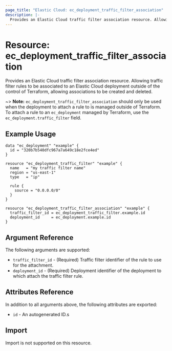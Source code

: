 ```yaml
---
page_title: "Elastic Cloud: ec_deployment_traffic_filter_association"
description: |-
  Provides an Elastic Cloud traffic filter association resource. Allowing traffic filter rules to be associated to an Elastic Cloud deployment outside of the  control of Terraform, allowing associations to be created and deleted.
---
```


# Resource: ec_deployment_traffic_filter_association

Provides an Elastic Cloud traffic filter association resource. Allowing traffic filter rules to be associated to an Elastic Cloud deployment outside of the  control of Terraform, allowing associations to be created and deleted.

~> **Note:** `ec_deployment_traffic_filter_association` should only be used when the deployment to attach a rule to is managed outside of Terraform. To attach a rule to an `ec_deployment` managed by Terraform, use the
`ec_deployment.traffic_filter` field.

## Example Usage

```hcl
data "ec_deployment" "example" {
  id = "320b7b540dfc967a7a649c18e2fce4ed"
}

resource "ec_deployment_traffic_filter" "example" {
  name   = "my traffic filter name"
  region = "us-east-1"
  type   = "ip"

  rule {
    source = "0.0.0.0/0"
  }
}

resource "ec_deployment_traffic_filter_association" "example" {
  traffic_filter_id = ec_deployment_traffic_filter.example.id
  deployment_id     = ec_deployment.example.id
}
```

## Argument Reference

The following arguments are supported:

* `traffic_filter_id` - (Required) Traffic filter identifier of the rule to use for the attachment.
* `deployment_id` - (Required) Deployment identifier of the deployment to which attach the traffic filter rule.

## Attributes Reference

In addition to all arguments above, the following attributes are exported:

* `id` - An autogenerated ID.s

## Import

Import is not supported on this resource.
